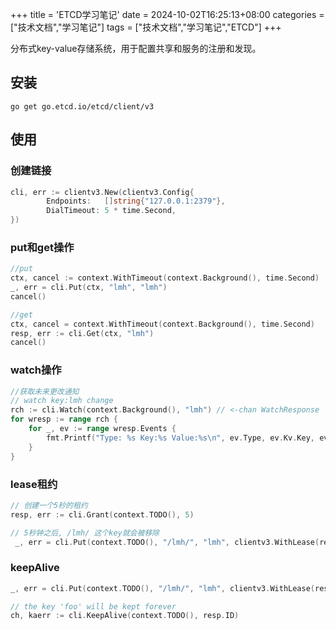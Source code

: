 +++
title = 'ETCD学习笔记'
date = 2024-10-02T16:25:13+08:00
categories =  ["技术文档","学习笔记"] 
tags = ["技术文档","学习笔记","ETCD"]
+++

分布式key-value存储系统，用于配置共享和服务的注册和发现。

## 安装

`go get go.etcd.io/etcd/client/v3 `

## 使用

### 创建链接

~~~go
cli, err := clientv3.New(clientv3.Config{
        Endpoints:   []string{"127.0.0.1:2379"},
        DialTimeout: 5 * time.Second,
})
~~~

### put和get操作

~~~go
//put
ctx, cancel := context.WithTimeout(context.Background(), time.Second)
_, err = cli.Put(ctx, "lmh", "lmh")
cancel()

//get
ctx, cancel = context.WithTimeout(context.Background(), time.Second)
resp, err := cli.Get(ctx, "lmh")
cancel()
~~~

### watch操作

~~~go
//获取未来更改通知
// watch key:lmh change
rch := cli.Watch(context.Background(), "lmh") // <-chan WatchResponse
for wresp := range rch {
	for _, ev := range wresp.Events {
		fmt.Printf("Type: %s Key:%s Value:%s\n", ev.Type, ev.Kv.Key, ev.Kv.Value)
	}
}
~~~

### lease租约

~~~go
// 创建一个5秒的租约
resp, err := cli.Grant(context.TODO(), 5)

// 5秒钟之后, /lmh/ 这个key就会被移除
 _, err = cli.Put(context.TODO(), "/lmh/", "lmh", clientv3.WithLease(resp.ID))
~~~

### keepAlive

```go
_, err = cli.Put(context.TODO(), "/lmh/", "lmh", clientv3.WithLease(resp.ID))

// the key 'foo' will be kept forever
ch, kaerr := cli.KeepAlive(context.TODO(), resp.ID)
```
